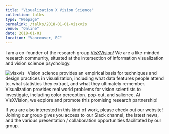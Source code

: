 ```yaml
---
title: "Visualization X Vision Science"
collection: talks
type: "Webpage"
permalink: /talks/2018-01-01-visxvis
venue: "Online"
date: 2018-01-01
location: "Vancouver, BC"
---
```


I am a co-founder of the research group [VisXVision](https://visxvision.com)! We are a like-minded research community, situated at the intersection of information visualization and vision science psychology. 

<img src="Slide02.png"
     alt="visxvis"
     style="float: left; margin-right: 10px;" />

Vision science provides an empirical basis for techniques and design practices in visualization, including what data features people attend to, what statistics they extract, and what they ultimately remember. Visualization provides real world problems for vision scientists to investigate, including color perception, pop-out, and salience. At VisXVision, we explore and promote this promising research partnership!

If you are also interested in this kind of work, please check out our website! Joining our group gives you access to our Slack channel, the latest news, and the various presentation / collaboration opportunities facilitated by our group.
